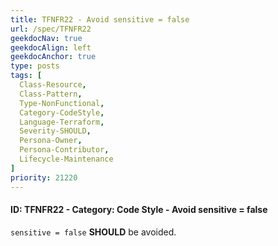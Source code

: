```yaml
---
title: TFNFR22 - Avoid sensitive = false
url: /spec/TFNFR22
geekdocNav: true
geekdocAlign: left
geekdocAnchor: true
type: posts
tags: [
  Class-Resource,
  Class-Pattern,
  Type-NonFunctional,
  Category-CodeStyle,
  Language-Terraform,
  Severity-SHOULD,
  Persona-Owner,
  Persona-Contributor,
  Lifecycle-Maintenance
]
priority: 21220
---
```


#### ID: TFNFR22 - Category: Code Style - Avoid sensitive = false

`sensitive = false` **SHOULD** be avoided.
